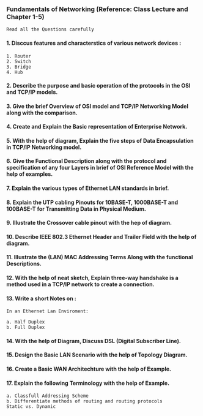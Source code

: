 ### Fundamentals of Networking (Reference: Class Lecture and Chapter 1-5)


```
Read all the Questions carefully 
```
#### 1. Disccus features and characterstics of various network devices :
```
1. Router 
2. Switch
3. Bridge 
4. Hub
```

#### 2. Describe the purpose and basic operation of the protocols in the OSI and TCP/IP models.

#### 3. Give the brief Overview of OSI model and TCP/IP Networking Model along with the comparison. 

#### 4. Create and Explain the Basic representation of Enterprise Network.

#### 5. With the help of diagram, Explain the five steps of Data Encapsulation in TCP/IP Networking model. 

#### 6. Give the Functional Description along with the protocol and specification of any four Layers in brief of OSI Reference Model with the help of examples.

#### 7. Explain the various types of Ethernet LAN standards in brief.

#### 8. Explain the UTP cabling Pinouts for 10BASE-T, 1000BASE-T and 100BASE-T for Transmitting Data in Physical Medium. 

#### 9. Illustrate the Crossover cable pinout with the hep of diagram.

#### 10. Describe IEEE 802.3 Ethernet Header and Trailer Field with the help of diagram.

#### 11. Illustrate the (LAN) MAC Addressing Terms Along with the functional Descriptions.

#### 12. With the help of neat sketch, Explain three-way handshake is a method used in a TCP/IP network to create a connection.

#### 13. Write a short Notes on :
```
In an Ethernet Lan Enviroment:

a. Half Duplex
b. Full Duplex 

```
#### 14. With the help of Diagram, Discuss DSL (Digital Subscriber Line).

#### 15. Design the Basic LAN Scenario with the help of Topology Diagram. 

#### 16. Create a Basic WAN Architechture with the help of Example.

#### 17. Explain the following Terminology with the help of Example.
```
a. Classfull Addressing Scheme
b. Differentiate methods of routing and routing protocols
Static vs. Dynamic
```
